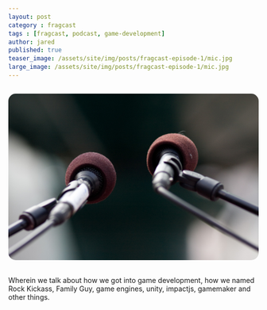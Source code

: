 ```yaml
---
layout: post
category : fragcast
tags : [fragcast, podcast, game-development]
author: jared
published: true
teaser_image: /assets/site/img/posts/fragcast-episode-1/mic.jpg
large_image: /assets/site/img/posts/fragcast-episode-1/mic.jpg
---
```


<img src="/assets/site/img/posts/fragcast-episode-1/mic.jpg" style="border-radius: 15px; margin: 15px 0px;" />

Wherein we talk about how we got into game development, how we named Rock Kickass, Family Guy, game engines, unity, impactjs, gamemaker and other things.

<div id="player" data-url="http://media.signalleaf.com/player/FragCast/52d33b3895bd980200000009/" width="500" height="70"></div>
